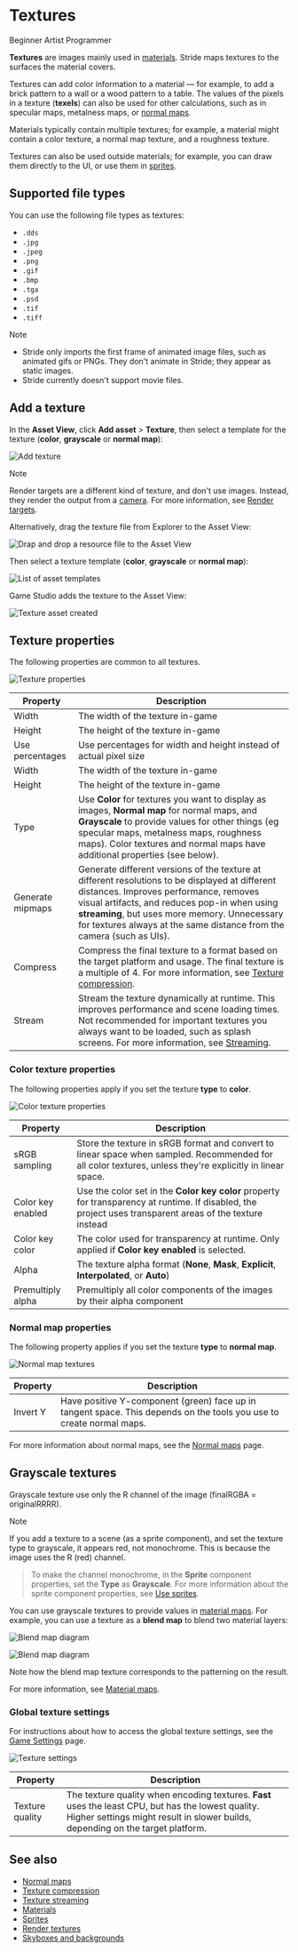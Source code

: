 # Textures

<span class="badge text-bg-primary">Beginner</span>
<span class="badge text-bg-success">Artist</span>
<span class="badge text-bg-success">Programmer</span>

**Textures** are images mainly used in [materials](../materials/index.md). Stride maps textures to the surfaces the material covers.

Textures can add color information to a material — for example, to add a brick pattern to a wall or a wood pattern to a table. The values of the pixels in a texture (**texels**) can also be used for other calculations, such as in specular maps, metalness maps, or [normal maps](normal-maps.md).

Materials typically contain multiple textures; for example, a material might contain a color texture, a normal map texture, and a roughness texture.

Textures can also be used outside materials; for example, you can draw them directly to the UI, or use them in [sprites](../../sprites/index.md).

## Supported file types

You can use the following file types as textures:

* `.dds`
* `.jpg`
* `.jpeg`
* `.png`
* `.gif`
* `.bmp`
* `.tga`
* `.psd`
* `.tif`
* `.tiff`

> [!Note]
> * Stride only imports the first frame of animated image files, such as animated gifs or PNGs. They don't animate in Stride; they appear as static images.
> * Stride currently doesn't support movie files.

## Add a texture

In the **Asset View**, click **Add asset** > **Texture**, then select a template for the texture (**color**, **grayscale** or **normal map**):

![Add texture](media/add-texture.png)

> [!Note]
> Render targets are a different kind of texture, and don't use images. Instead, they render the output from a [camera](../cameras/index.md). For more information, see [Render targets](../graphics-compositor/render-textures.md).

Alternatively, drag the texture file from Explorer to the Asset View:

![Drap and drop a resource file to the Asset View](../../get-started/media/create-assets-drop-resource.png)

Then select a texture template (**color**, **grayscale** or **normal map**):

![List of asset templates](media/create-assets-drag-drop-select-asset-template.png)

Game Studio adds the texture to the Asset View:

![Texture asset created](../../get-started/media/create-assets-drag-drop-asset-created.png)

## Texture properties

The following properties are common to all textures.

![Texture properties](media/texture-properties.png)

| Property | Description |
|------------------|---------
| Width | The width of the texture in-game |
| Height | The height of the texture in-game |
| Use percentages | Use percentages for width and height instead of actual pixel size |
| Width | The width of the texture in-game |
| Height | The height of the texture in-game |
| Type | Use **Color** for textures you want to display as images, **Normal map** for normal maps, and **Grayscale** to provide values for other things (eg specular maps, metalness maps, roughness maps). Color textures and normal maps have additional properties (see below). |
| Generate mipmaps | Generate different versions of the texture at different resolutions to be displayed at different distances. Improves performance, removes visual artifacts, and reduces pop-in when using **streaming**, but uses more memory. Unnecessary for textures always at the same distance from the camera (such as UIs). |
| Compress | Compress the final texture to a format based on the target platform and usage. The final texture is a multiple of 4. For more information, see [Texture compression](compression.md). |
| Stream | Stream the texture dynamically at runtime. This improves performance and scene loading times. Not recommended for important textures you always want to be loaded, such as splash screens. For more information, see [Streaming](streaming.md). |

### Color texture properties

The following properties apply if you set the texture **type** to **color**.

![Color texture properties](media/color-texture-properties.png)

| Property | Description |
|----------|---------
| sRGB sampling | Store the texture in sRGB format and convert to linear space when sampled. Recommended for all color textures, unless they're explicitly in linear space. |
| Color key enabled | Use the color set in the **Color key color** property for transparency at runtime. If disabled, the project uses transparent areas of the texture instead |
| Color key color | The color used for transparency at runtime. Only applied if **Color key enabled** is selected. |
| Alpha | The texture alpha format (**None**, **Mask**, **Explicit**, **Interpolated**, or **Auto**) |
| Premultiply alpha | Premultiply all color components of the images by their alpha component |

### Normal map properties

The following property applies if you set the texture **type** to **normal map**.

![Normal map textures](media/normal-map-texture-properties.png)

| Property | Description |
|----------|---------
| Invert Y | Have positive Y-component (green) face up in tangent space. This depends on the tools you use to create normal maps. |

For more information about normal maps, see the [Normal maps](normal-maps.md) page.

## Grayscale textures

Grayscale texture use only the R channel of the image (finalRGBA = originalRRRR).

> [!Note]
> If you add a texture to a scene (as a sprite component), and set the texture type to grayscale, it appears red, not monochrome. This is because the image uses the R (red) channel.

> To make the channel monochrome, in the **Sprite** component properties, set the **Type** as **Grayscale**. For more information about the sprite component properties, see [Use sprites](../../sprites/use-sprites.md).

You can use grayscale textures to provide values in [material maps](../materials/material-maps.md). For example, you can use a texture as a **blend map** to blend two material layers:

![Blend map diagram](../materials/media/blend-map-diagram.png)

![Blend map diagram](../materials/media/blend-map-diagram2.png)

Note how the blend map texture corresponds to the patterning on the result.

For more information, see [Material maps](../materials/material-maps.md).

### Global texture settings

For instructions about how to access the global texture settings, see the [Game Settings](../../game-studio/game-settings.md) page.

![Texture settings](../../game-studio/media/texture-settings.png)

| Property | Description |
|-----------------|--------------
| Texture quality | The texture quality when encoding textures. **Fast** uses the least CPU, but has the lowest quality. Higher settings might result in slower builds, depending on the target platform. |

## See also

* [Normal maps](normal-maps.md)
* [Texture compression](compression.md)
* [Texture streaming](streaming.md)
* [Materials](../materials/index.md)
* [Sprites](../../sprites/index.md)
* [Render textures](../graphics-compositor/render-textures.md)
* [Skyboxes and backgrounds](skyboxes-and-backgrounds.md)